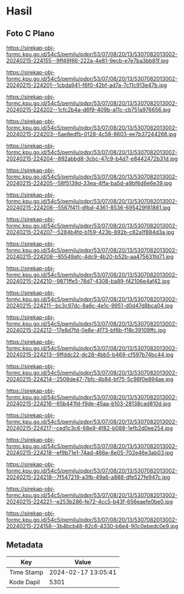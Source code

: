 # Hasil

## Foto C Plano

https://sirekap-obj-formc.kpu.go.id/54c5/pemilu/pdpr/53/07/08/20/13/5307082013002-20240215-224155--9ff49f66-222a-4e81-9ecb-e7e7ba3bb81f.jpg

https://sirekap-obj-formc.kpu.go.id/54c5/pemilu/pdpr/53/07/08/20/13/5307082013002-20240215-224201--1cbda941-f6f0-42bf-ad7a-7c11c913e47b.jpg

https://sirekap-obj-formc.kpu.go.id/54c5/pemilu/pdpr/53/07/08/20/13/5307082013002-20240215-224202--1cfc2b4a-d6f9-409b-a11c-cb751a976656.jpg

https://sirekap-obj-formc.kpu.go.id/54c5/pemilu/pdpr/53/07/08/20/13/5307082013002-20240215-224203--5ae8edfb-0128-4c58-8603-ee7b37244266.jpg

https://sirekap-obj-formc.kpu.go.id/54c5/pemilu/pdpr/53/07/08/20/13/5307082013002-20240215-224204--892abbd8-3cbc-47c9-b4d7-e8442472b31d.jpg

https://sirekap-obj-formc.kpu.go.id/54c5/pemilu/pdpr/53/07/08/20/13/5307082013002-20240215-224205--58f5139d-33ea-4ffa-ba5d-a9bf6d6e6e39.jpg

https://sirekap-obj-formc.kpu.go.id/54c5/pemilu/pdpr/53/07/08/20/13/5307082013002-20240215-224206--5567f411-dfbd-4361-8536-695429f81881.jpg

https://sirekap-obj-formc.kpu.go.id/54c5/pemilu/pdpr/53/07/08/20/13/5307082013002-20240215-224207--5284b4fd-b159-423b-892b-c62a1f884d3a.jpg

https://sirekap-obj-formc.kpu.go.id/54c5/pemilu/pdpr/53/07/08/20/13/5307082013002-20240215-224208--85549afc-4dc9-4b20-b52b-aa475631fd71.jpg

https://sirekap-obj-formc.kpu.go.id/54c5/pemilu/pdpr/53/07/08/20/13/5307082013002-20240215-224210--9871ffe5-78d7-4308-ba89-f42106e4af42.jpg

https://sirekap-obj-formc.kpu.go.id/54c5/pemilu/pdpr/53/07/08/20/13/5307082013002-20240215-224211--bc3c97dc-8a6c-4e1c-9951-d0d47d8bca04.jpg

https://sirekap-obj-formc.kpu.go.id/54c5/pemilu/pdpr/53/07/08/20/13/5307082013002-20240215-224212--17e8d7fd-0e8e-4f73-bf6b-f18c39109ffc.jpg

https://sirekap-obj-formc.kpu.go.id/54c5/pemilu/pdpr/53/07/08/20/13/5307082013002-20240215-224213--9ffddc22-dc28-4bb5-b469-cf597b74bc44.jpg

https://sirekap-obj-formc.kpu.go.id/54c5/pemilu/pdpr/53/07/08/20/13/5307082013002-20240215-224214--2509de47-7bfc-4b84-bf75-5c98f0e894ae.jpg

https://sirekap-obj-formc.kpu.go.id/54c5/pemilu/pdpr/53/07/08/20/13/5307082013002-20240215-224216--65b441fd-f9de-45aa-b103-28138cad810d.jpg

https://sirekap-obj-formc.kpu.go.id/54c5/pemilu/pdpr/53/07/08/20/13/5307082013002-20240215-224217--ced1c3c6-68e9-4f82-b088-1efb2d0ee254.jpg

https://sirekap-obj-formc.kpu.go.id/54c5/pemilu/pdpr/53/07/08/20/13/5307082013002-20240215-224218--ef9b71e1-74ad-466e-8e05-702e46e3ab03.jpg

https://sirekap-obj-formc.kpu.go.id/54c5/pemilu/pdpr/53/07/08/20/13/5307082013002-20240215-224218--7f547219-a3fb-49a6-a888-dfe527fe947c.jpg

https://sirekap-obj-formc.kpu.go.id/54c5/pemilu/pdpr/53/07/08/20/13/5307082013002-20240215-224221--e253b286-fe72-4cc5-b43f-656eaefe0be0.jpg

https://sirekap-obj-formc.kpu.go.id/54c5/pemilu/pdpr/53/07/08/20/13/5307082013002-20240215-224158--3b4bcb48-82c6-4330-b6e4-90c0ebedc0e9.jpg


## Metadata

| Key        | Value               |
| ---------- | ------------------- |
| Time Stamp | 2024-02-17 13:05:41 |
| Kode Dapil | 5301                |



